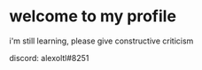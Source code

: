 # welcome to my profile
i'm still learning, please give constructive criticism

discord: alexoltl#8251
